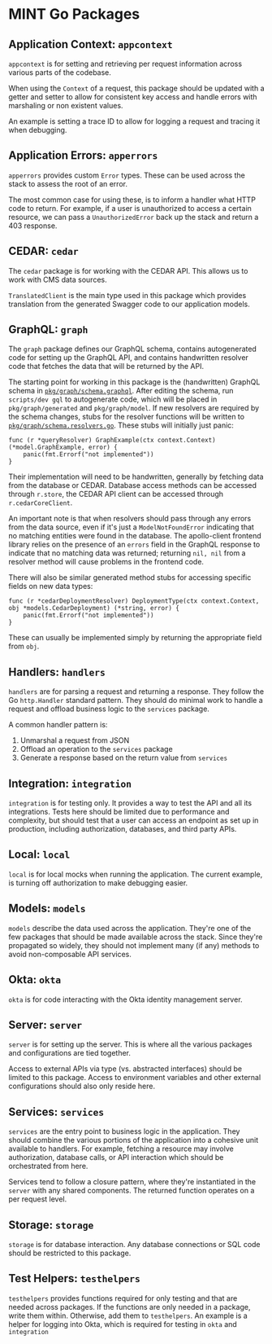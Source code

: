 # MINT Go Packages

## Application Context: `appcontext`

`appcontext` is for setting
and retrieving
per request information
across various parts of the codebase.

When using the `Context` of a request,
this package should be updated
with a getter and setter
to allow for consistent key access
and handle errors with marshaling
or non existent values.

An example is setting a trace ID
to allow for logging a request
and tracing it when debugging.

## Application Errors: `apperrors`

`apperrors` provides custom `Error` types.
These can be used across the stack
to assess the root of an error.

The most common case for using these,
is to inform a handler what HTTP code to return.
For example,
if a user is unauthorized to access a certain resource,
we can pass a `UnauthorizedError` back up the stack
and return a 403 response.

## CEDAR: `cedar`

The `cedar` package is for working with the CEDAR API.
This allows us to work with CMS data sources.

`TranslatedClient` is the main type used in this package
which provides translation from the generated Swagger code
to our application models.

## GraphQL: `graph`

The `graph` package defines our GraphQL schema, contains autogenerated code for setting up the GraphQL API, and contains handwritten resolver code that fetches the data that will be returned by the API.

The starting point for working in this package is the (handwritten) GraphQL schema in [`pkg/graph/schema.graphql`](./graph/schema.graphql). After editing the schema, run `scripts/dev gql` to autogenerate code, which will be placed in `pkg/graph/generated` and `pkg/graph/model`. If new resolvers are required by the schema changes, stubs for the resolver functions will be written to [`pkg/graph/schema.resolvers.go`](./graph/schema.resolvers.go). These stubs will initially just panic:
```
func (r *queryResolver) GraphExample(ctx context.Context) (*model.GraphExample, error) {
	panic(fmt.Errorf("not implemented"))
}
```
Their implementation will need to be handwritten, generally by fetching data from the database or CEDAR. Database access methods can be accessed through `r.store`, the CEDAR API client can be accessed through `r.cedarCoreClient`.

An important note is that when resolvers should pass through any errors from the data source, even if it's just a `ModelNotFoundError` indicating that no matching entities were found in the database. The apollo-client frontend library relies on the presence of an `errors` field in the GraphQL response to indicate that no matching data was returned; returning `nil, nil` from a resolver method will cause problems in the frontend code.

There will also be similar generated method stubs for accessing specific fields on new data types:
```
func (r *cedarDeploymentResolver) DeploymentType(ctx context.Context, obj *models.CedarDeployment) (*string, error) {
	panic(fmt.Errorf("not implemented"))
}
```
These can usually be implemented simply by returning the appropriate field from `obj`.

## Handlers: `handlers`

`handlers` are for parsing a request and returning a response.
They follow the Go `http.Handler` standard pattern.
They should do minimal work to handle a request
and offload business logic to the `services` package.

A common handler pattern is:

1. Unmarshal a request from JSON
2. Offload an operation to the `services` package
3. Generate a response based on the return value from `services`

## Integration: `integration`

`integration` is for testing only.
It provides a way to test the API
and all its integrations.
Tests here should be limited due to performance and complexity,
but should test that a user can access an endpoint
as set up in production,
including authorization, databases, and third party APIs.

## Local: `local`

`local` is for local mocks when running the application.
The current example,
is turning off authorization to make debugging easier.

## Models: `models`

`models` describe the data used across the application.
They're one of the few packages
that should be made available across the stack.
Since they're propagated so widely,
they should not implement many (if any) methods
to avoid non-composable API services.

## Okta: `okta`

`okta` is for code interacting with the Okta identity management server.

## Server: `server`

`server` is for setting up the server.
This is where all the various packages
and configurations are tied together.

Access to external APIs via type (vs. abstracted interfaces)
should be limited to this package.
Access to environment variables and other external configurations
should also only reside here.

## Services: `services`

`services` are the entry point to business logic in the application.
They should combine the various portions of the application
into a cohesive unit available to handlers.
For example,
fetching a resource may involve authorization,
database calls,
or API interaction
which should be orchestrated from here.

Services tend to follow a closure pattern,
where they're instantiated in the `server`
with any shared components.
The returned function operates on a per request level.

## Storage: `storage`

`storage` is for database interaction.
Any database connections or SQL code
should be restricted to this package.

## Test Helpers: `testhelpers`

`testhelpers` provides functions required for only testing
and that are needed across packages.
If the functions are only needed in a package,
write them within.
Otherwise, add them to `testhelpers`.
An example is a helper for logging into Okta,
which is required for testing in `okta` and `integration`

